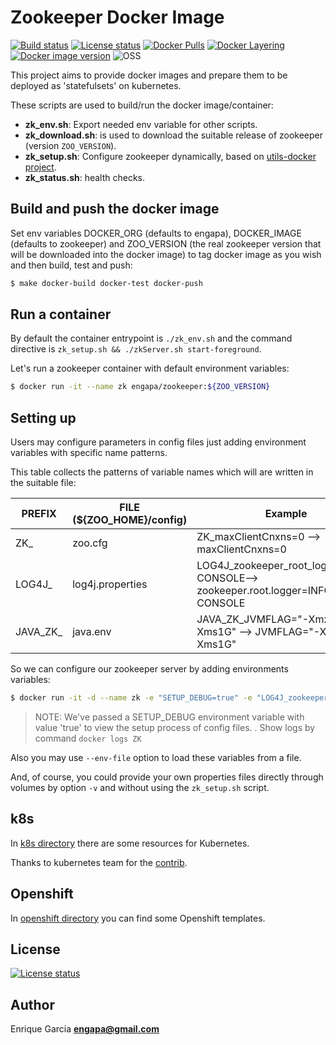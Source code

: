 # Zookeeper Docker Image
[![Build status](https://circleci.com/gh/engapa/zookeeper-k8s-openshift/tree/master.svg?style=svg "Build status")](https://circleci.com/gh/engapa/zookeeper-k8s-openshift/tree/master)
[![License status](https://app.fossa.io/api/projects/git%2Bgithub.com%2Fengapa%2Fzookeeper-k8s-openshift.svg?type=shield "License status")](https://app.fossa.io/projects/git%2Bgithub.com%2Fengapa%2Fzookeeper-k8s-openshift?ref=badge_shield)
[![Docker Pulls](https://img.shields.io/docker/pulls/engapa/zookeeper.svg)](https://hub.docker.com/r/engapa/zookeeper/)
[![Docker Layering](https://images.microbadger.com/badges/image/engapa/zookeeper.svg)](https://microbadger.com/images/engapa/zookeeper)
[![Docker image version](https://images.microbadger.com/badges/version/engapa/zookeeper.svg)](https://microbadger.com/images/engapa/zookeeper)
![OSS](https://badges.frapsoft.com/os/v1/open-source.svg?v=103 "We love OpenSource")

This project aims to provide docker images and prepare them to be deployed as 'statefulsets' on kubernetes.

These scripts are used to build/run the docker image/container:

* **zk_env.sh**: Export needed env variable for other scripts.
* **zk_download.sh**: is used to download the suitable release of zookeeper (version `ZOO_VERSION`).
* **zk_setup.sh**: Configure zookeeper dynamically, based on [utils-docker project](https://github.com/engapa/utils-docker).
* **zk_status.sh**: health checks.

## Build and push the docker image

Set env variables DOCKER_ORG (defaults to engapa), DOCKER_IMAGE (defaults to zookeeper) and ZOO_VERSION (the real zookeeper version that will be downloaded into the docker image)
to tag docker image as you wish and then build, test and push:

```bash
$ make docker-build docker-test docker-push
```

## Run a container

By default the container entrypoint is `./zk_env.sh` and the command directive is `zk_setup.sh && ./zkServer.sh start-foreground`.

Let's run a zookeeper container with default environment variables:

```bash
$ docker run -it --name zk engapa/zookeeper:${ZOO_VERSION}
```

## Setting up

Users may configure parameters in config files just adding environment variables with specific name patterns.

This table collects the patterns of variable names which will are written in the suitable file:

PREFIX     | FILE (${ZOO_HOME}/config) |         Example
-----------|-----------------------------|-----------------------------
ZK_        | zoo.cfg | ZK_maxClientCnxns=0 --> maxClientCnxns=0
LOG4J_     | log4j.properties |  LOG4J_zookeeper_root_logger=INFO, CONSOLE--> zookeeper.root.logger=INFO, CONSOLE
JAVA_ZK_   | java.env | JAVA_ZK_JVMFLAG="-Xmx1G -Xms1G" --> JVMFLAG="-Xmx1G -Xms1G"

So we can configure our zookeeper server by adding environments variables:

```bash
$ docker run -it -d --name zk -e "SETUP_DEBUG=true" -e "LOG4J_zookeeper_root_logger=DEBUG, CONSOLE" engapa/zookeeper:${ZOO_VERSION}
```

> NOTE: We've passed a SETUP_DEBUG environment variable with value 'true' to view the setup process of config files.
> . Show logs by command `docker logs ZK`

Also you may use `--env-file` option to load these variables from a file.

And, of course, you could provide your own properties files directly through volumes by option `-v` and without using the `zk_setup.sh` script.

## k8s

In [k8s directory](k8s) there are some resources for Kubernetes.

Thanks to kubernetes team for the [contrib](https://github.com/kubernetes/contrib/tree/master/statefulsets/zookeeper).

## Openshift

In [openshift directory](openshift) you can find some Openshift templates.

## License

[![License status](https://app.fossa.io/api/projects/git%2Bgithub.com%2Fengapa%2Fzookeeper-k8s-openshift.svg?type=large)](https://app.fossa.io/projects/git%2Bgithub.com%2Fengapas%2Fzookeeper-k8s-openshift?ref=badge_large)

## Author

Enrique Garcia **engapa@gmail.com**

